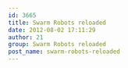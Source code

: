 ```yaml
---
id: 3665
title: Swarm Robots reloaded
date: 2012-08-02 17:11:29
author: 21
group: Swarm Robots reloaded
post_name: swarm-robots-reloaded
---
```


